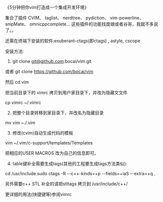 《5分钟把你vim打造成一个集成开发环境》

集合了插件 CVIM、 taglist、 nerdtree、 pydiction、  vim-powerline、 snipMate、  omnicppcomplete...
这些插件的功能找度娘或者谷哥，我就不多说了。。

还需在终端下安装的软件:exuberant-ctags(即ctags) , astyle, cscope

安装方法:

1) git clone git@github.com:bocai/vim.git 

或者 git clone https://github.com/bocai/vim

然后
cd vim

把当前目录下的 vimrc 拷贝到用户家目录下，并改为隐藏文文件

cp vimrc ~/.vimrc

2) 把整个目录转移到家目录下，并改名为隐藏目录

mv vim ~./.vim

3) 修改(cvim)自动生成代码的模板

vim ~/.vim/c-support/templates/Templates

把相应的USER MACROS 改为自己的信息即可。

4) table键补全需要生成tags(其他的工程要生成tags方法类似): 

cd /usr/include 
sudo ctags -R --c++-kinds=+p --fields=+iaS --extra=+q .

另外需要c++ STL 补全的请把stltags 拷贝到 /usr/include/c++/

更详细的用法(快捷键等)参阅vimrc
